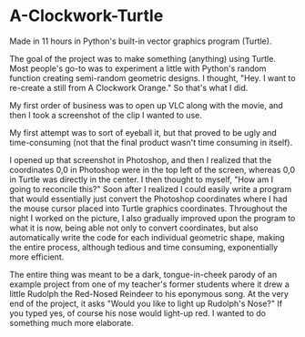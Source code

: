 # A-Clockwork-Turtle
Made in 11 hours in Python's built-in vector graphics program (Turtle). 

The goal of the project was to make something (anything) using Turtle. Most people's go-to was to experiment a little with Python's random function creating semi-random geometric designs. I thought, "Hey. I want to re-create a still from A Clockwork Orange." So that's what I did. 

My first order of business was to open up VLC along with the movie, and then I took a screenshot of the clip I wanted to use. 

My first attempt was to sort of eyeball it, but that proved to be ugly and time-consuming (not that the final product wasn't time consuming in itself).

I opened up that screenshot in Photoshop, and then I realized that the coordinates 0,0 in Photoshop were in the top left of the screen, whereas 0,0 in Turtle was directly in the center. I then thought to myself, "How am I going to reconcile this?" Soon after I realized I could easily write a program that would essentially just convert the Photoshop coordinates where I had the mouse cursor placed into Turtle graphics coordinates. Throughout the night I worked on the picture, I also gradually improved upon the program to what it is now, being able not only to convert coordinates, but also automatically write the code for each individual geometric shape, making the entire process, although tedious and time consuming, exponentially more efficient. 

The entire thing was meant to be a dark, tongue-in-cheek parody of an example project from one of my teacher's former students where it drew a little Rudolph the Red-Nosed Reindeer to his eponymous song. At the very end of the project, it asks "Would you like to light up Rudolph's Nose?" If you typed yes, of course his nose would light-up red. I wanted to do something much more elaborate.
